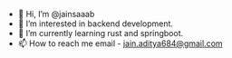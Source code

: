 - 👋 Hi, I’m @jainsaaab
- 👀 I’m interested in backend development.
- 🌱 I’m currently learning rust and springboot.
- 📫 How to reach me email - jain.aditya684@gmail.com

<!---
jainsaaab/jainsaaab is a ✨ special ✨ repository because its `README.md` (this file) appears on your GitHub profile.
You can click the Preview link to take a look at your changes.
--->
